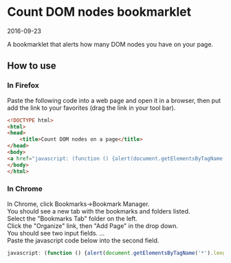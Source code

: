 Count DOM nodes bookmarklet
==============================
2016-09-23



A bookmarklet that alerts how many DOM nodes you have on your page.




How to use
---------------

### In Firefox

Paste the following code into a web page and open it in a browser,
then put add the link to your favorites (drag the link in your tool bar).


```html
<!DOCTYPE html>
<html>
<head>
	<title>Count DOM nodes on a page</title>
</head>
<body>
<a href="javascript: (function () {alert(document.getElementsByTagName('*').length); }());">Count DOM nodes of a page: put me in your favorites</a>
</body>
</html>
```



### In Chrome

In Chrome, click Bookmarks->Bookmark Manager.<br>
You should see a new tab with the bookmarks and folders listed.<br>
Select the "Bookmarks Tab" folder on the left.<br>
Click the "Organize" link, then "Add Page" in the drop down.<br>
You should see two input fields. ...<br>
Paste the javascript code below into the second field.<br>


```js
javascript: (function () {alert(document.getElementsByTagName('*').length); }());
```





